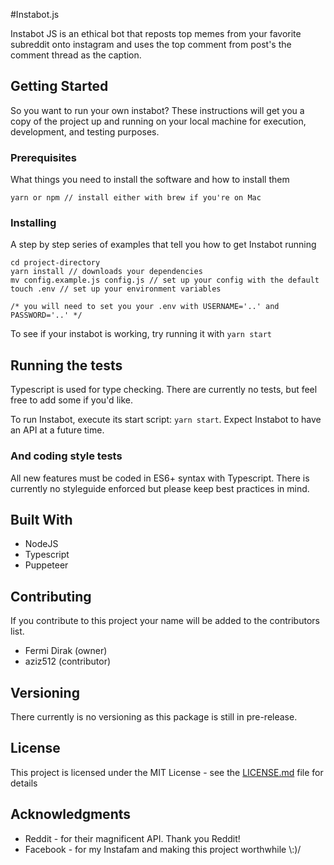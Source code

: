 #Instabot.js

Instabot JS is an ethical bot that reposts top memes from your favorite subreddit onto instagram and uses the top comment from post's the comment thread as the caption.

## Getting Started

So you want to run your own instabot? These instructions will get you a copy of the project up and running on your local machine for execution, development, and testing purposes.

### Prerequisites

What things you need to install the software and how to install them

```
yarn or npm // install either with brew if you're on Mac
```

### Installing

A step by step series of examples that tell you how to get Instabot running

```
cd project-directory
yarn install // downloads your dependencies
mv config.example.js config.js // set up your config with the default
touch .env // set up your environment variables

/* you will need to set you your .env with USERNAME='..' and PASSWORD='..' */
```

To see if your instabot is working, try running it with `yarn start`

## Running the tests

Typescript is used for type checking. There are currently no tests, but feel free to add some if  you'd like.

To run Instabot, execute its start script: `yarn start`. Expect Instabot to have an API at a future time.

### And coding style tests

All new features must be coded in ES6+ syntax with Typescript. There is currently no styleguide enforced but please keep best practices in mind.

## Built With

* NodeJS
* Typescript
* Puppeteer

## Contributing

If you contribute to this project your name will be added to the contributors list.

* Fermi Dirak (owner)
* aziz512 (contributor)

## Versioning

There currently is no versioning as this package is still in pre-release.

## License

This project is licensed under the MIT License - see the [LICENSE.md](LICENSE.md) file for details

## Acknowledgments

* Reddit - for their magnificent API. Thank you Reddit!
* Facebook - for my Instafam and making this project worthwhile \\:)/